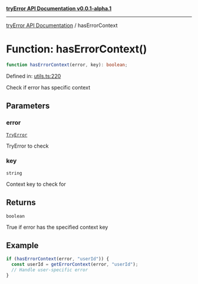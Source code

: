 [**tryError API Documentation v0.0.1-alpha.1**](../index.md)

***

[tryError API Documentation](../index.md) / hasErrorContext

# Function: hasErrorContext()

```ts
function hasErrorContext(error, key): boolean;
```

Defined in: [utils.ts:220](https://github.com/oconnorjohnson/tryError/blob/e3ae0308069a4fba073f4543d527ad76373db795/src/utils.ts#L220)

Check if error has specific context

## Parameters

### error

[`TryError`](../interfaces/TryError.md)

TryError to check

### key

`string`

Context key to check for

## Returns

`boolean`

True if error has the specified context key

## Example

```typescript
if (hasErrorContext(error, "userId")) {
  const userId = getErrorContext(error, "userId");
  // Handle user-specific error
}
```
